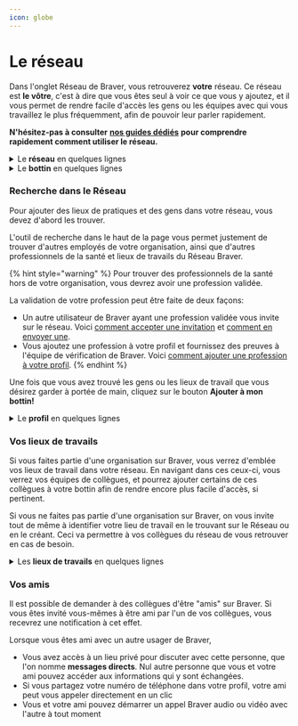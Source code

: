 ```yaml
---
icon: globe
---
```


# Le réseau

Dans l'onglet Réseau de Braver, vous retrouverez **votre** réseau. Ce réseau est **le vôtre**, c'est à dire que vous êtes seul à voir ce que vous y ajoutez, et il vous permet de rendre facile d'accès les gens ou les équipes avec qui vous travaillez le plus fréquemment, afin de pouvoir leur parler rapidement.

**N'hésitez-pas à consulter** [**nos guides dédiés**](https://braver-1.gitbook.io/braver/training/pour-les-professionnels/reseau) **pour comprendre rapidement comment utiliser le réseau.**

<details>

<summary>Le <strong>réseau</strong> en quelques lignes</summary>

* Braver permet aux professionnels de la santé de collaborer avec tous les acteurs gravitant autour de leurs patients, qu’ils travaillent dans la même organisation ou non. Braver permet donc à des professionnels de la santé validés de trouver des professionnels de la santé travaillant dans d'autres organisations: c'est ce qu'on appelle le **Réseau Braver**.
* On appelle **Réseau Interne** tous les membres d’une même organisation qui échangent sur Braver. Par exemple, en cliquant sur un lieu de travail, on peut voir tous les membres du réseau interne d’un établissement de santé.

</details>

<details>

<summary>Le <strong>bottin</strong> en quelques lignes</summary>

* Dans l’onglet Réseau de Braver, il est possible de retrouver tous les membres du réseau interne ou externe à votre établissement de travail dans la barre de recherche.
* Si l’on discute fréquemment avec un professionnel de la santé, il est une bonne pratique de l’ajouter à notre bottin. Son ajout à des fils de discussion sera accéléré car il ou elle sera d'emblée suggéré.
* Lorsque vous ajoutez un professionnel dans votre bottin, il n’est pas notifié.
  * Voici [comment ajouter des gens à votre bottin](https://braver-1.gitbook.io/braver/training/pour-les-professionnels/reseau/ajouter-un-contact-a-votre-bottin). L'ajout de lieux de travail fonctionne de la même manière.
* Si vous invitez un collègue à être **ami,** il sera d'emblée également ajouté à votre bottin, et sera notifié de cette demande.

</details>

### Recherche dans le Réseau

Pour ajouter des lieux de pratiques et des gens dans votre réseau, vous devez d'abord les trouver.

L'outil de recherche dans le haut de la page vous permet justement de trouver d'autres employés de votre organisation, ainsi que d'autres professionnels de la santé et lieux de travails du Réseau Braver.

{% hint style="warning" %}
Pour trouver des professionnels de la santé hors de votre organisation, vous devrez avoir une profession validée.

La validation de votre profession peut être faite de deux façons:

* Un autre utilisateur de Braver ayant une profession validée vous invite sur le réseau. Voici [comment accepter une invitation](https://braver-1.gitbook.io/braver/training/pour-les-professionnels/creation-de-compte/accepter-une-invitation) et [comment en envoyer une](https://braver-1.gitbook.io/braver/training/pour-les-professionnels/reseau/inviter-un-professionnel-de-la-sante-a-rejoindre-le-reseau-braver).
* Vous ajoutez une profession à votre profil et fournissez des preuves à l'équipe de vérification de Braver. Voici [comment ajouter une profession à votre profil](https://braver-1.gitbook.io/braver/training/pour-les-professionnels/gestion-du-profil/ajouter-sa-profession).
{% endhint %}

Une fois que vous avez trouvé les gens ou les lieux de travail que vous désirez garder à portée de main, cliquez sur le bouton **Ajouter à mon bottin!**

<details>

<summary>Le <strong>profil</strong> en quelques lignes</summary>

* Lorsqu’un collègue vous trouve dans le bottin Braver ou clique sur votre nom dans un canal de soins, il est possible pour cette personne de consulter votre profil.
* Votre profil comprend votre photographie, un espace pour vous décrire, votre profession ainsi que votre lieu ou vos lieux de travail.
* Il vous permet de vous assurer qu’il s’agit bien de la bonne personne à qui vous voulez parler ainsi que d’en apprendre plus sur elle.

</details>

### Vos lieux de travails

Si vous faites partie d'une organisation sur Braver, vous verrez d'emblée vos lieux de travail dans votre réseau. En navigant dans ces ceux-ci, vous verrez vos équipes de collègues, et pourrez ajouter certains de ces collègues à votre bottin afin de rendre encore plus facile d'accès, si pertinent.

Si vous ne faites pas partie d'une organisation sur Braver, on vous invite tout de même à identifier votre lieu de travail en le trouvant sur le Réseau ou en le créant. Ceci va permettre à vos collègues du réseau de vous retrouver en cas de besoin.

<details>

<summary>Les <strong>lieux de travails</strong> en quelques lignes</summary>

* Un lieu de travail regroupe les professionnels de la santé qui oeuvrent ensemble dans lieu de pratique (ex. une clinique privée, une pharmacie, un centre hospitalier, etc.).&#x20;
* Une organisation de santé peut rassembler plusieurs lieux de travail.

</details>

### Vos amis

Il est possible de demander à des collègues d'être "amis" sur Braver. Si vous êtes invité vous-mêmes à être ami par l'un de vos collègues, vous recevrez une notification à cet effet.

Lorsque vous êtes ami avec un autre usager de Braver,

* Vous avez accès à un lieu privé pour discuter avec cette personne, que l'on nomme **messages directs**. Nul autre personne que vous et votre ami pouvez accéder aux informations qui y sont échangées.
* Si vous partagez votre numéro de téléphone dans votre profil, votre ami peut vous appeler directement en un clic
* Vous et votre ami pouvez démarrer un appel Braver audio ou vidéo avec l'autre à tout moment

